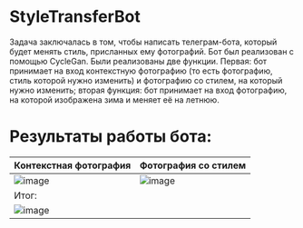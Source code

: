 # StyleTransferBot
Задача заключалась в том, чтобы написать телеграм-бота, который будет менять стиль, присланных ему фотографий. Бот был реализован с помощью CycleGan. Были реализованы две функции. Первая: бот принимает на вход контекстную фотографию (то есть фотографию, стиль которой нужно изменить) и фотографию со стилем, на который нужно изменить; вторая функция: бот принимает на вход фотографию, на которой изображена зима и меняет её на летнюю.
# Результаты работы бота:
|Контекстная фотография|Фотография со стилем|
|----------------------|--------------------|
|![image](https://user-images.githubusercontent.com/46744584/180655560-765c46ef-9d72-4946-9202-9e568af699c3.png)  |  ![image](https://user-images.githubusercontent.com/46744584/180655571-51948251-e6e5-49ae-b945-b3ba1cc4de4b.png)|
|                        Итог:              |
|![image](https://user-images.githubusercontent.com/46744584/180655813-5c70318c-e076-4007-91ad-dc9e5df96976.png)|
